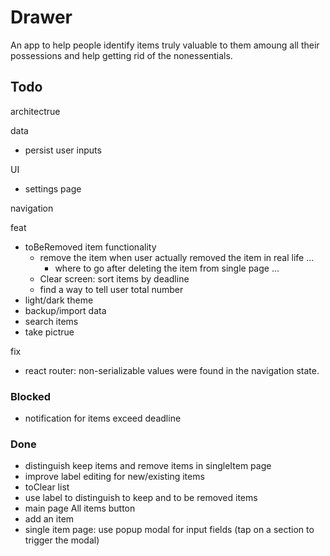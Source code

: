 # Drawer

An app to help people identify items truly valuable to them amoung all their possessions and help getting rid of the nonessentials.

## Todo

architectrue

data

- persist user inputs

UI

- settings page

navigation

feat

- toBeRemoved item functionality
  - remove the item when user actually removed the item in real life ...
    - where to go after deleting the item from single page ...
  - Clear screen: sort items by deadline
  - find a way to tell user total number
- light/dark theme
- backup/import data
- search items
- take pictrue

fix

- react router: non-serializable values were found in the navigation state.

### Blocked

- notification for items exceed deadline

### Done

- distinguish keep items and remove items in singleItem page
- improve label editing for new/existing items
- toClear list
- use label to distinguish to keep and to be removed items
- main page All items button
- add an item
- single item page: use popup modal for input fields (tap on a section to trigger the modal)
